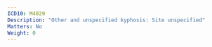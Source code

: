 ```yaml
---
ICD10: M4029
Description: "Other and unspecified kyphosis: Site unspecified"
Matters: No
Weight: 0
---
```


